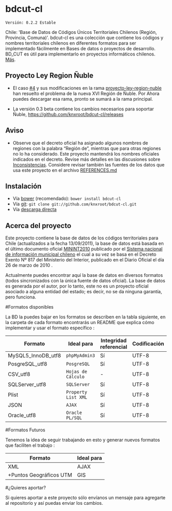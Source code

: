 # bdcut-cl
`Versión: 0.2.2 Estable`

Chile: 'Base de Datos de Códigos Únicos Territoriales Chilenos (Región, Provincia, Comuna)'. bdcut-cl es una colección que contiene los códigos y nombres territoriales chilenos en diferentes formatos para ser implementado fácilmente en Bases de datos o proyectos de desarrollo. BD_CUT es útil para implementarlo en proyectos informáticos chilenos. [Más](http://www.lacosox.org/?q=codigo_territorial_sql_Regiones_provincias_comunas_de_Chile).

## **Proyecto Ley Region Ñuble**
 
- El caso [#4](https://github.com/knxroot/bdcut-cl/issues/4) y sus modificaciones en la rama [proyecto-ley-region-nuble](https://github.com/knxroot/bdcut-cl/branches) han resuelto el problema de la nueva XVI Región de Ñuble. Por Ahora puedes descargar esa rama, pronto se sumará a la rama principal.

- La versión 0.3 beta contiene los cambios necesarios para soportar Ñuble, https://github.com/knxroot/bdcut-cl/releases

## Aviso

- Observe que el decreto oficial ha asignado algunos nombres de regiones con la palabra “Región de”, mientras que para otras regiones no lo ha considerado. Este proyecto mantendrá los nombres oficiales indicados en el decreto. Revise más detalles en las discusiones sobre [Inconsistencias](https://github.com/knxroot/bdcut-cl/issues?q=label%3AInconsistencias+). Considere revisar también las fuentes de los datos que usa este proyecto en el archivo [REFERENCES.md](https://github.com/knxroot/bdcut-cl/blob/master/REFERENCES.md)

## Instalación

- Vía [bower](http://bower.io/#getting-started) (recomendado): `bower install bdcut-cl`
- Vía [git](http://git-scm.com/docs/git-clone): `git clone git://github.com/knxroot/bdcut-cl.git`
- Vía [descarga directa](https://github.com/knxroot/bdcut-cl/archive/master.zip)


## Acerca del proyecto

Este proyecto contiene la base de datos de los códigos territoriales para Chile
(actualizados a la fecha 13/09/2011), la base de datos está basada en el último
documento oficial [MININT2010](http://www.sinim.cl/archivos/centro_descargas/modificacion_instructivo_pres_codigos.pdf) publicado por el [Sistema nacional de
información municipal chileno](http://www.sinim.cl/) el cual a su vez se basa en
el Decreto Exento Nº 817 del Ministerio del Interior, publicado en el Diario
Oficial el día 26 de marzo de 2010 .

Actualmente puedes encontrar aquí la base de datos en diversos formatos
(todos sincronizados con la única fuente de datos oficial). La base de datos es
generada por el autor, por lo tanto, este no es un proyecto oficial asociado a
alguna entidad del estado; es decir, no se da ninguna garantía, pero funciona.

#Formatos disponibles

La BD la puedes bajar en los formatos se describen en la tabla siguiente, en la carpeta de cada formato encontrarás un README que explica cómo implementar y usar el formato específico :


|     **Formato**       |     **Ideal para**   |**Integridad referencial**| **Codificación**|
|-----------------------|----------------------|--------------------------|-----------------|
| MySQL5_InnoDB_utf8    |    ``phpMyAdmin3``   |            Sí            |      UTF-8      |
| PosgreSQL_utf8        |     ``PosgreSQL``    |            Sí            |      UTF-8      |
| CSV_utf8              |``Hojas de Cálculo``  |             -            |      UTF-8      |
| SQLServer_utf8        |``SQLServer``         |            Sí            |      UTF-8      |
| Plist                 |``Property List XML`` |            Sí            |      UTF-8      |
| JSON                  |``AJAX``              |            Sí            |      UTF-8      |
| Oracle_utf8           |``Oracle PL/SQL``     |            Sí            |      UTF-8      |


#Formatos Futuros

Tenemos la idea de seguir trabajando en esto y generar nuevos formatos que faciliten el trabajo :


|     **Formato**         |     **Ideal para**   |
|-------------------------|----------------------|
| XML                     |         AJAX         |
|+Puntos Geográficos UTM  |          GIS         |


#¿Quieres aportar?


Si quieres aportar a este proyecto sólo envíanos un mensaje para agregarte al repositorio y así puedas enviar los cambios.
